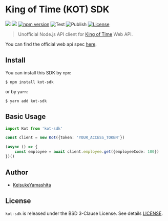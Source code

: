 # King of Time (KOT) SDK

[![](https://img.shields.io/badge/-Javascript-F7DF1E?style=flat-square&logoColor=white&logo=javascript)](https://github.com/KeisukeYamashita/kot-sdk)
[![](https://img.shields.io/badge/-Typescript-007ACC?style=flat-square&logoColor=white&logo=typescript)](https://github.com/KeisukeYamashita/kot-sdk)
[![npm version](https://badge.fury.io/js/kot-sdk.svg)](https://badge.fury.io/js/kot-sdk)
![Test](https://github.com/KeisukeYamashita/kot-sdk/workflows/Test/badge.svg)
![Publish](https://github.com/KeisukeYamashita/kot-sdk/workflows/Publish/badge.svg)
[![License](https://img.shields.io/badge/License-BSD%203--Clause-blue.svg)](https://opensource.org/licenses/BSD-3-Clause)

> Unofficial Node.js API client for [King of Time](https://www.kingtime.jp/) Web API.

You can find the official web api spec [here](https://developer.kingtime.jp/).

## Install

You can install this SDK by `npm`:

```console
$ npm install kot-sdk
```

or by `yarn`:

```console
$ yarn add kot-sdk
```

## Basic Usage

```typescript
import Kot from 'kot-sdk'

const client = new Kot({token: 'YOUR_ACCESS_TOKEN'})

(async () => {
    const employee = await client.employee.get({employeeCode: 100})
})()
```

## Author

* [KeisukeYamashita](https://github.com/KeisukeYamashita)

## License

`kot-sdk` is released under the BSD 3-Clause License. See details [LICENSE](./LICENSE).
